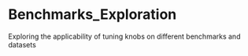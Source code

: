 # Benchmarks_Exploration
Exploring the applicability of tuning knobs on different benchmarks and datasets
